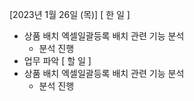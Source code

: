 [2023년 1월 26일 (목)]
[ 한 일 ]
* 상품 배치  엑셀일괄등록 배치 관련 기능 분석
    * 분석 진행
* 업무 파악
[ 할 일 ]
* 상품 배치 엑셀일괄등록 배치 관련 기능 분석
    * 분석 진행

